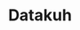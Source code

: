 <html>
<head>
  <title>Data kuh</title>
  </head>
  <body>
    <center>
      <h1>Datakuh</h1>
    </center>
  </body>
</html>
